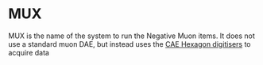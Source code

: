 # MUX

MUX is the name of the system to run the Negative Muon items. It does not use a standard muon DAE, but instead 
uses the [CAE Hexagon digitisers](/specific_iocs/other/CAEN-Hexagon.md) to acquire data